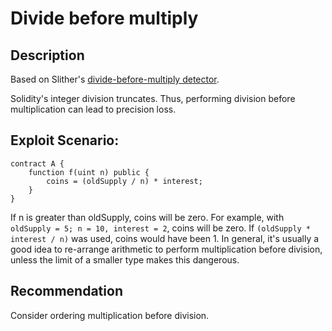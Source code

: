 # Divide before multiply

## Description

Based on Slither's [divide-before-multiply detector](https://github.com/crytic/slither/wiki/Detector-Documentation#divide-before-multiply).


Solidity's integer division truncates. Thus, performing division before multiplication can lead to precision loss.

## Exploit Scenario:

```
contract A {
	function f(uint n) public {
        coins = (oldSupply / n) * interest;
    }
}
```

If n is greater than oldSupply, coins will be zero. For example, with `oldSupply = 5; n = 10, interest = 2`, coins will be zero.
If `(oldSupply * interest / n)` was used, coins would have been 1.
In general, it's usually a good idea to re-arrange arithmetic to perform multiplication before division, unless the limit of a smaller type makes this dangerous.

## Recommendation

Consider ordering multiplication before division.